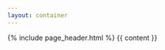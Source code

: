 ```yaml
---
layout: container
---
```


<div class="col-sm-6 col-sm-offset-3">
    {% include page_header.html %} 
    {{ content }}
</div>
